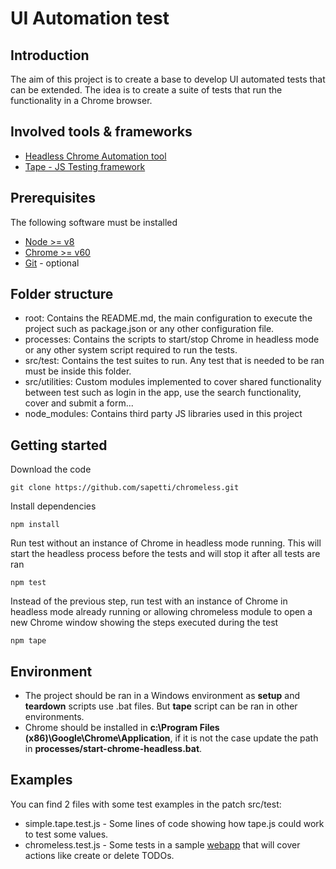 # UI Automation test 

## Introduction
The aim of this project is to create a base to develop UI automated tests that can be extended. The idea is to create a suite of tests that run the functionality in a Chrome browser.

## Involved tools & frameworks
* [Headless Chrome Automation tool](https://github.com/graphcool/chromeless)
* [Tape - JS Testing framework](https://github.com/substack/tape)

## Prerequisites
The following software must be installed
* [Node >= v8](https://nodejs.org/en/)
* [Chrome >= v60](https://www.google.com.mx/chrome/browser/desktop/?brand=CHBD&gclid=EAIaIQobChMIoKPtv8HF1QIVohXTCh0X_Qu2EAAYASAAEgJO4vD_BwE)
* [Git](https://git-scm.com/downloads) - optional

## Folder structure
* root: Contains the README.md, the main configuration to execute the project such as package.json or any other configuration file.
* processes: Contains the scripts to start/stop Chrome in headless mode or any other system script required to run the tests.
* src/test: Contains the test suites to run. Any test that is needed to be ran must be inside this folder.
* src/utilities: Custom modules implemented to cover shared functionality between test such as login in the app, use the search functionality, cover and submit a form...
* node_modules: Contains third party JS libraries used in this project

## Getting started
Download the code
```
git clone https://github.com/sapetti/chromeless.git
```

Install dependencies
```
npm install
```

Run test without an instance of Chrome in headless mode running. This will start the headless process before the tests and will stop it after all tests are ran
```
npm test
```

Instead of the previous step, run test with an instance of Chrome in headless mode already running or allowing chromeless module to open a new Chrome window showing the steps executed during the test
```
npm tape
```

## Environment
* The project should be ran in a Windows environment as **setup** and **teardown** scripts use .bat files. But **tape** script can be ran in other environments.
* Chrome should be installed in **c:\Program Files (x86)\Google\Chrome\Application**, if it is not the case update the path in **processes/start-chrome-headless.bat**.

## Examples
You can find 2 files with some test examples in the patch src/test:
* simple.tape.test.js - Some lines of code showing how tape.js could work to test some values.
* chromeless.test.js - Some tests in a sample [webapp](http://todomvc.com/examples/vanillajs/) that will cover actions like create or delete TODOs.
